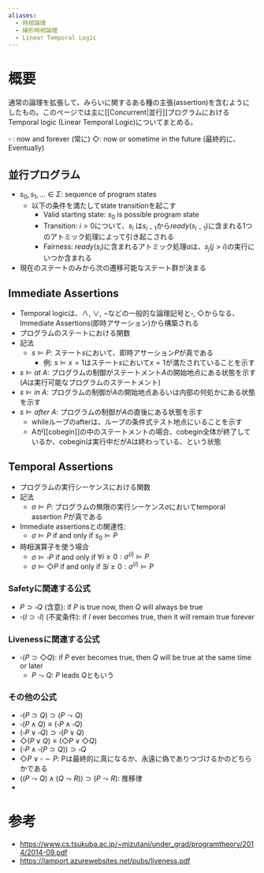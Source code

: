 ```yaml
---
aliases:
  - 時相論理
  - 線形時相論理
  - Linear Temporal Logic
---
```

# 概要
通常の論理を拡張して、みらいに関するある種の主張(assertion)を含むようにしたもの。このページでは主に[[Concurrent|並行]]プログラムにおけるTemporal logic (Linear Temporal Logic)についてまとめる。

$\square$ : now and forever (常に)
$\Diamond$: now or sometime in the future (最終的に、Eventually)

## 並行プログラム
- $s_0, s_1, ...\in \Sigma$: sequence of program states
	- 以下の条件を満たしてstate transitionを起こす
		- Valid starting state: $s_0$ is possible program state
		- Transition: $i > 0$について、$s_i$ は$s_{i-1}$から$\textit{ready}(s_{i-1})$に含まれる1つのアトミック処理によって引き起こされる
		- Fairness: $\textit{ready}(s_i)$に含まれるアトミック処理$a$は、$s_j (j > i)$の実行にいつか含まれる
- 現在のステートのみから次の遷移可能なステート群が決まる

## Immediate Assertions
- Temporal logicは、$\land$, $\lor$, $\neg$などの一般的な論理記号と$\square$, $\Diamond$からなる、Immediate Assertions(即時アサーション)から構築される
- プログラムのステートにおける関数
- 記法
	- $s \vDash P$: ステート$s$において、即時アサーション$P$が真である
		- 例: $s \vDash x = 1$はステート$s$において$x = 1$が満たされていることを示す
- $s \vDash at \ A$: プログラムの制御がステートメント$A$の開始地点にある状態を示す ($A$は実行可能なプログラムのステートメント)
- $s \vDash in \ A$: プログラムの制御が$A$の開始地点あるいは内部の何処かにある状態を示す
- $s \vDash after \ A$: プログラムの制御が$A$の直後にある状態を示す
	- whileループのafterは、ループの条件式テスト地点にいることを示す
	- Aが[[cobegin]]の中のステートメントの場合、cobegin全体が終了しているか、cobeginは実行中だがAは終わっている、という状態

## Temporal Assertions
- プログラムの実行シーケンスにおける関数
- 記法
	- $\sigma \vDash P$: プログラムの無限の実行シーケンス$\sigma$においてtemporal assertion $P$が真である
- Immediate assertionsとの関連性:
	- $\sigma \vDash P$ if and only if $s_0 \vDash P$
- 時相演算子を使う場合
	- $\sigma \vDash \square P$ if and only if $\forall i \ge 0: \sigma^{(i)} \vDash P$
	- $\sigma \vDash \Diamond P$ if and only if $\exists i \ge 0: \sigma^{(i)} \vDash P$
### Safetyに関連する公式
- $P \supset \square Q$ (含意): if $P$ is true now, then $Q$ will always be true
- $\square(I \supset \square I)$ (不変条件): if $I$ ever becomes true, then it will remain true forever
### Livenessに関連する公式
- $\square (P \supset \Diamond Q)$: if $P$ ever becomes true, then $Q$ will be true at the same time or later
	- $P \leadsto Q$: $P$ leads $Q$ともいう
### その他の公式
- $\square (P \supset Q) \supset (P \leadsto Q)$
- $\square(P \land Q) \equiv (\square P \land \square Q)$
- $(\square P \lor \square Q) \supset \square(P \lor Q)$
- $\Diamond(P \lor Q) \equiv (\Diamond P \lor \Diamond Q)$
- $(\square P \land \square (P \supset Q)) \supset \square Q$
- $\Diamond P \lor \square \sim{P}$: Pは最終的に真になるか、永遠に偽でありつづけるかのどちらかである
- $((P \leadsto Q) \land (Q \leadsto R)) \supset (P \leadsto R)$: 推移律
- 
# 参考
- https://www.cs.tsukuba.ac.jp/~mizutani/under_grad/programtheory/2014/2014-09.pdf
- https://lamport.azurewebsites.net/pubs/liveness.pdf